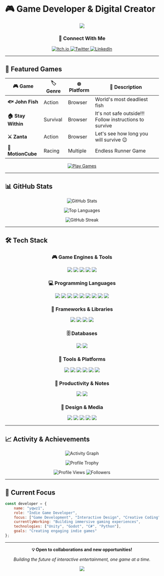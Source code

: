 # 🎮 Game Developer & Digital Creator

<div align="center">
  <img src="https://capsule-render.vercel.app/api?type=waving&color=gradient&customColorList=0,1,2,3,4&height=180&section=header&text=yqwz1&fontSize=70&fontAlignY=25&desc=Indie%20Game%20Developer&descAlignY=55&descAlign=50"/>
</div>

<div align="center">

### 🚀 Connect With Me

<a href="https://yqwz1.itch.io/" target="_blank">
  <img src="https://img.shields.io/badge/🎮_Itch.io-FA5C5C?style=for-the-badge&logoColor=white" alt="Itch.io"/>
</a>
<a href="https://x.com/yqwz_" target="_blank">
  <img src="https://img.shields.io/badge/🐦_Twitter-1DA1F2?style=for-the-badge&logoColor=white" alt="Twitter"/>
</a>
<a href="https://www.linkedin.com/in/wahib-mohammed-b03324229/" target="_blank">
  <img src="https://img.shields.io/badge/💼_LinkedIn-0077B5?style=for-the-badge&logoColor=white" alt="LinkedIn"/>
</a>

</div>

---

## 🎯 Featured Games

<div align="center">

| 🎮 Game | 🏷️ Genre | 🌐 Platform | 📝 Description |
|---------|----------|-------------|----------------|
| **🐟 John Fish** | Action | Browser | World's most deadliest fish |
| **🏠 Stay Within** | Survival | Browser | It's not safe outside!!! Follow instructions to survive |
| **⚔️ Zanta** | Action | Browser | Let's see how long you will survive 😉 |
| **🏃 MotionCube** | Racing | Multiple | Endless Runner Game |

<a href="https://yqwz1.itch.io/" target="_blank">
  <img src="https://img.shields.io/badge/🎮_Play_All_Games-FA5C5C?style=for-the-badge&logo=&logoColor=white" alt="Play Games"/>
</a>

</div>

---

## 📊 GitHub Stats

<div align="center">
  
  ![GitHub Stats](https://github-readme-stats.vercel.app/api?username=yqwz1&show_icons=true&theme=dark&hide_border=true&bg_color=0D1117&title_color=58A6FF&text_color=C9D1D9&icon_color=79C0FF)
  
  ![Top Languages](https://github-readme-stats.vercel.app/api/top-langs/?username=yqwz1&layout=compact&theme=dark&hide_border=true&bg_color=0D1117&title_color=58A6FF&text_color=C9D1D9)
  
  ![GitHub Streak](https://github-readme-streak-stats.herokuapp.com/?user=yqwz1&theme=dark&hide_border=true&background=0D1117&stroke=58A6FF&ring=79C0FF&fire=FF6B6B&currStreakLabel=C9D1D9)
  
</div>

---

## 🛠️ Tech Stack

<div align="center">

### 🎮 Game Engines & Tools
<img src="https://img.shields.io/badge/-Unity-000000?style=flat-square&logo=unity&logoColor=white" />
<img src="https://img.shields.io/badge/-Godot-478CBF?style=flat-square&logo=godot-engine&logoColor=white" />
<img src="https://img.shields.io/badge/-Unreal_Engine-313131?style=flat-square&logo=unreal-engine&logoColor=white" />
<img src="https://img.shields.io/badge/-Blender-F5792A?style=flat-square&logo=blender&logoColor=white" />
<img src="https://img.shields.io/badge/-Aseprite-7D929E?style=flat-square&logo=aseprite&logoColor=white" />

### 💻 Programming Languages
<img src="https://img.shields.io/badge/-C%23-239120?style=flat-square&logo=c-sharp&logoColor=white" />
<img src="https://img.shields.io/badge/-Python-3776AB?style=flat-square&logo=python&logoColor=white" />
<img src="https://img.shields.io/badge/-Java-ED8B00?style=flat-square&logo=java&logoColor=white" />
<img src="https://img.shields.io/badge/-C++-00599C?style=flat-square&logo=c%2B%2B&logoColor=white" />
<img src="https://img.shields.io/badge/-JavaScript-F7DF1E?style=flat-square&logo=javascript&logoColor=black" />
<img src="https://img.shields.io/badge/-TypeScript-3178C6?style=flat-square&logo=typescript&logoColor=white" />
<img src="https://img.shields.io/badge/-HTML5-E34F26?style=flat-square&logo=html5&logoColor=white" />
<img src="https://img.shields.io/badge/-CSS3-1572B6?style=flat-square&logo=css3&logoColor=white" />
<img src="https://img.shields.io/badge/-Lua-2C2D72?style=flat-square&logo=lua&logoColor=white" />

### 🚀 Frameworks & Libraries
<img src="https://img.shields.io/badge/-Flutter-02569B?style=flat-square&logo=flutter&logoColor=white" />
<img src="https://img.shields.io/badge/-Spring_Boot-6DB33F?style=flat-square&logo=spring-boot&logoColor=white" />
<img src="https://img.shields.io/badge/-React-61DAFB?style=flat-square&logo=react&logoColor=black" />
<img src="https://img.shields.io/badge/-Node.js-339933?style=flat-square&logo=node.js&logoColor=white" />

### 🗄️ Databases
<img src="https://img.shields.io/badge/-MySQL-4479A1?style=flat-square&logo=mysql&logoColor=white" />
<img src="https://img.shields.io/badge/-SQLite-003B57?style=flat-square&logo=sqlite&logoColor=white" />

### 🔧 Tools & Platforms
<img src="https://img.shields.io/badge/-GitHub-181717?style=flat-square&logo=github&logoColor=white" />
<img src="https://img.shields.io/badge/-Git-F05032?style=flat-square&logo=git&logoColor=white" />
<img src="https://img.shields.io/badge/-Windows-0078D4?style=flat-square&logo=windows&logoColor=white" />
<img src="https://img.shields.io/badge/-JetBrains_Rider-000000?style=flat-square&logo=rider&logoColor=white" />
<img src="https://img.shields.io/badge/-VS_Code-007ACC?style=flat-square&logo=visual-studio-code&logoColor=white" />
<img src="https://img.shields.io/badge/-Postman-FF6C37?style=flat-square&logo=postman&logoColor=white" />

### 📝 Productivity & Notes
<img src="https://img.shields.io/badge/-Obsidian-483699?style=flat-square&logo=obsidian&logoColor=white" />
<img src="https://img.shields.io/badge/-Notion-000000?style=flat-square&logo=notion&logoColor=white" />

### 🎨 Design & Media
<img src="https://img.shields.io/badge/-Photoshop-31A8FF?style=flat-square&logo=adobe-photoshop&logoColor=white" />
<img src="https://img.shields.io/badge/-Figma-F24E1E?style=flat-square&logo=figma&logoColor=white" />
<img src="https://img.shields.io/badge/-FL_Studio-FF7800?style=flat-square&logo=fl-studio&logoColor=white" />
<img src="https://img.shields.io/badge/-DaVinci_Resolve-233A51?style=flat-square&logo=davinci-resolve&logoColor=white" />
<img src="https://img.shields.io/badge/-Audacity-0000CC?style=flat-square&logo=audacity&logoColor=white" />

</div>

---

## 📈 Activity & Achievements

<div align="center">
  
  ![Activity Graph](https://github-readme-activity-graph.vercel.app/graph?username=yqwz1&theme=github-compact&hide_border=true&bg_color=0D1117&color=58A6FF&line=79C0FF&point=FF6B6B)
  
  ![Profile Trophy](https://github-profile-trophy.vercel.app/?username=yqwz1&theme=onedark&no-frame=true&no-bg=true&margin-w=4&row=2&column=4)
  
  ![Profile Views](https://komarev.com/ghpvc/?username=yqwz1&color=58A6FF&style=flat-square&label=Profile+Views)
  ![Followers](https://img.shields.io/github/followers/yqwz1?color=58A6FF&style=flat-square&label=Followers)
  
</div>

---

## 🎯 Current Focus

```javascript
const developer = {
    name: "yqwz1",
    role: "Indie Game Developer",
    focus: ["Game Development", "Interactive Design", "Creative Coding"],
    currentlyWorking: "Building immersive gaming experiences",
    technologies: ["Unity", "Godot", "C#", "Python"],
    goals: "Creating engaging indie games"
};
```

---

<div align="center">

**💡 Open to collaborations and new opportunities!**

*Building the future of interactive entertainment, one game at a time.*

</div>

<div align="center">
  <img src="https://capsule-render.vercel.app/api?type=waving&color=gradient&customColorList=0,1,2,3,4&height=120&section=footer"/>
</div>
